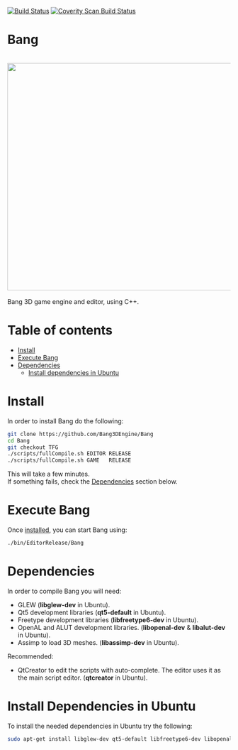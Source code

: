 [![Build Status](https://travis-ci.org/Bang3DEngine/Bang.svg?branch=master)](https://travis-ci.org/Bang3DEngine/Bang)
<a href="https://scan.coverity.com/projects/bang3dengine-bang">
  <img alt="Coverity Scan Build Status"
       src="https://scan.coverity.com/projects/12412/badge.svg"/>
</a>

# Bang
<br/>
<img src="https://github.com/Bang3DEngine/Bang/blob/TFG/EngineAssets/Logos/LogoBang_512.png" width="512">
<br/> <br/>
Bang 3D game engine and editor, using C++. <br/> 

# Table of contents
  * [Install](#install)
  * [Execute Bang](#execute-bang)
  * [Dependencies](#dependencies)
    * [Install dependencies in Ubuntu](#install-dependencies-in-ubuntu)
  
# Install
In order to install Bang do the following:
``` Bash
git clone https://github.com/Bang3DEngine/Bang
cd Bang
git checkout TFG
./scripts/fullCompile.sh EDITOR RELEASE
./scripts/fullCompile.sh GAME   RELEASE
```
This will take a few minutes. <br/>
If something fails, check the [Dependencies](#dependencies) section below.

# Execute Bang
Once [installed](#install), you can start Bang using:
```Bash
./bin/EditorRelease/Bang
```

# Dependencies
In order to compile Bang you will need:
  - GLEW (**libglew-dev** in Ubuntu).
  - Qt5 development libraries (**qt5-default** in Ubuntu).
  - Freetype development libraries (**libfreetype6-dev** in Ubuntu).
  - OpenAL and ALUT development libraries. (**libopenal-dev** & **libalut-dev** in Ubuntu).
  - Assimp to load 3D meshes. (**libassimp-dev** in Ubuntu).

Recommended:  
  - QtCreator to edit the scripts with auto-complete. The editor uses it as the main script editor. (**qtcreator** in Ubuntu).

# Install Dependencies in Ubuntu
To install the needed dependencies in Ubuntu try the following:
``` Bash
sudo apt-get install libglew-dev qt5-default libfreetype6-dev libopenal-dev libalut-dev libassimp-dev qtcreator
```
